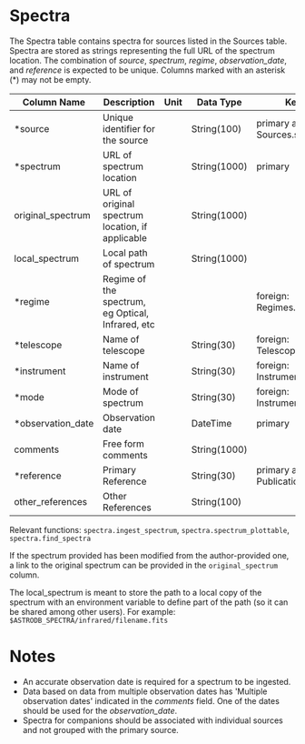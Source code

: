 # Spectra

The Spectra table contains spectra for sources listed in the Sources table.
Spectra are stored as strings representing the full URL of the spectrum location.
The combination of *source*, *spectrum*, *regime*, *observation_date*, and *reference* is expected to be unique.
Columns marked with an asterisk (*) may not be empty.

| Column Name | Description  | Unit  | Data Type    | Key Type  |
|---|---|---|--------------|---|
| *source           | Unique identifier for the source |   | String(100)  | primary and foreign: Sources.source   |
| *spectrum         | URL of spectrum location |   | String(1000) | primary |
| original_spectrum | URL of original spectrum location, if applicable |   | String(1000) |  |
| local_spectrum    | Local path of spectrum   |   | String(1000) |  |
| *regime           | Regime of the spectrum, eg Optical, Infrared, etc |  |  | foreign: Regimes.regime |
| *telescope        | Name of telescope |  | String(30)   | foreign: Telescopes.telescope |
| *instrument       | Name of instrument |  | String(30)   | foreign: Instruments.instrument |
| *mode             | Mode of spectrum  |  | String(30)   | foreign: Instruments.mode |
| *observation_date | Observation date  |  | DateTime     | primary |
| comments          | Free form comments |   | String(1000) |   |
| *reference        | Primary Reference |   | String(30)   | primary and foreign: Publications.reference |
| other_references  | Other References |   | String(100)  |   |

Relevant functions: `spectra.ingest_spectrum`, `spectra.spectrum_plottable`, `spectra.find_spectra`

If the spectrum provided has been modified from the author-provided one, 
a link to the original spectrum can be provided in the `original_spectrum` column.

The local_spectrum is meant to store the path to a local copy of the spectrum with an 
environment variable to define part of the path (so it can be shared among other users). 
For example: `$ASTRODB_SPECTRA/infrared/filename.fits`

# Notes
 - An accurate observation date is required for a spectrum to be ingested.
 - Data based on data from multiple observation dates has 'Multiple observation dates' 
   indicated in the *comments* field.
   One of the dates should be used for the *observation_date*.
 - Spectra for companions should be associated with individual sources and not grouped with the primary source.